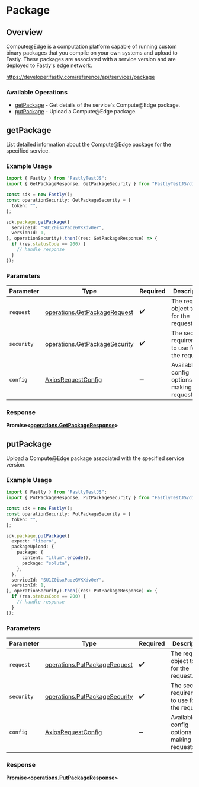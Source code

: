 # Package

## Overview

Compute@Edge is a computation platform capable of running custom binary packages that you compile on your own systems and upload to Fastly. These packages are associated with a service version and are deployed to Fastly's edge network.


<https://developer.fastly.com/reference/api/services/package>
### Available Operations

* [getPackage](#getpackage) - Get details of the service's Compute@Edge package.
* [putPackage](#putpackage) - Upload a Compute@Edge package.

## getPackage

List detailed information about the Compute@Edge package for the specified service.

### Example Usage

```typescript
import { Fastly } from "FastlyTestJS";
import { GetPackageResponse, GetPackageSecurity } from "FastlyTestJS/dist/sdk/models/operations";

const sdk = new Fastly();
const operationSecurity: GetPackageSecurity = {
  token: "",
};

sdk.package.getPackage({
  serviceId: "SU1Z0isxPaozGVKXdv0eY",
  versionId: 1,
}, operationSecurity).then((res: GetPackageResponse) => {
  if (res.statusCode == 200) {
    // handle response
  }
});
```

### Parameters

| Parameter                                                                      | Type                                                                           | Required                                                                       | Description                                                                    |
| ------------------------------------------------------------------------------ | ------------------------------------------------------------------------------ | ------------------------------------------------------------------------------ | ------------------------------------------------------------------------------ |
| `request`                                                                      | [operations.GetPackageRequest](../../models/operations/getpackagerequest.md)   | :heavy_check_mark:                                                             | The request object to use for the request.                                     |
| `security`                                                                     | [operations.GetPackageSecurity](../../models/operations/getpackagesecurity.md) | :heavy_check_mark:                                                             | The security requirements to use for the request.                              |
| `config`                                                                       | [AxiosRequestConfig](https://axios-http.com/docs/req_config)                   | :heavy_minus_sign:                                                             | Available config options for making requests.                                  |


### Response

**Promise<[operations.GetPackageResponse](../../models/operations/getpackageresponse.md)>**


## putPackage

Upload a Compute@Edge package associated with the specified service version.

### Example Usage

```typescript
import { Fastly } from "FastlyTestJS";
import { PutPackageResponse, PutPackageSecurity } from "FastlyTestJS/dist/sdk/models/operations";

const sdk = new Fastly();
const operationSecurity: PutPackageSecurity = {
  token: "",
};

sdk.package.putPackage({
  expect: "libero",
  packageUpload: {
    package: {
      content: "illum".encode(),
      package: "soluta",
    },
  },
  serviceId: "SU1Z0isxPaozGVKXdv0eY",
  versionId: 1,
}, operationSecurity).then((res: PutPackageResponse) => {
  if (res.statusCode == 200) {
    // handle response
  }
});
```

### Parameters

| Parameter                                                                      | Type                                                                           | Required                                                                       | Description                                                                    |
| ------------------------------------------------------------------------------ | ------------------------------------------------------------------------------ | ------------------------------------------------------------------------------ | ------------------------------------------------------------------------------ |
| `request`                                                                      | [operations.PutPackageRequest](../../models/operations/putpackagerequest.md)   | :heavy_check_mark:                                                             | The request object to use for the request.                                     |
| `security`                                                                     | [operations.PutPackageSecurity](../../models/operations/putpackagesecurity.md) | :heavy_check_mark:                                                             | The security requirements to use for the request.                              |
| `config`                                                                       | [AxiosRequestConfig](https://axios-http.com/docs/req_config)                   | :heavy_minus_sign:                                                             | Available config options for making requests.                                  |


### Response

**Promise<[operations.PutPackageResponse](../../models/operations/putpackageresponse.md)>**

